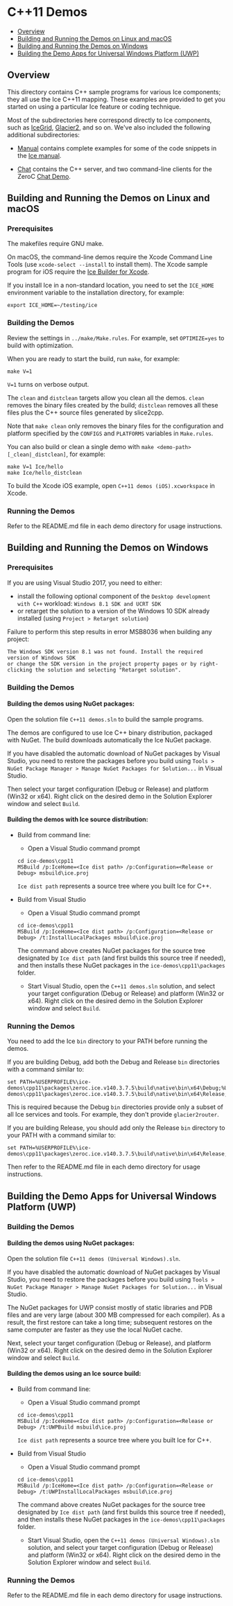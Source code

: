 # C++11 Demos

- [Overview](#overview)
- [Building and Running the Demos on Linux and macOS](#building-and-running-the-demos-on-linux-and-macos)
- [Building and Running the Demos on Windows](#building-and-running-the-demos-on-windows)
- [Building the Demo Apps for Universal Windows Platform (UWP)](#building-the-demo-apps-for-universal-windows-platform-uwp)

## Overview

This directory contains C++ sample programs for various Ice components; they all
use the Ice C++11 mapping. These examples are provided to get you started on
using a particular Ice feature or coding technique.

Most of the subdirectories here correspond directly to Ice components, such as
[IceGrid](./IceGrid), [Glacier2](./Glacier2), and so on. We've also included the
following additional subdirectories:

- [Manual](./Manual) contains complete examples for some of the code snippets
in the [Ice manual][1].

- [Chat](./Chat) contains the C++ server, and two command-line clients
for the ZeroC [Chat Demo][2].

## Building and Running the Demos on Linux and macOS

### Prerequisites

The makefiles require GNU make.

On macOS, the command-line demos require the Xcode Command Line Tools (use
`xcode-select --install` to install them). The Xcode sample program for iOS
require the [Ice Builder for Xcode][3].

If you install Ice in a non-standard location, you need to set the `ICE_HOME`
environment variable to the installation directory, for example:
```
export ICE_HOME=~/testing/ice
```

### Building the Demos

Review the settings in `../make/Make.rules`. For example, set `OPTIMIZE=yes`
to build with optimization.

When you are ready to start the build, run `make`, for example:
```
make V=1
```

`V=1` turns on verbose output.

The `clean` and `distclean` targets allow you clean all the demos. `clean`
removes the binary files created by the build; `distclean` removes all these
files plus the C++ source files generated by slice2cpp.

Note that `make clean` only removes the binary files for the configuration and
platform specified by the `CONFIGS` and `PLATFORMS` variables in `Make.rules`.

You can also build or clean a single demo with `make <demo-path>[_clean|_distclean]`,
for example:
```
make V=1 Ice/hello
make Ice/hello_distclean
```

To build the Xcode iOS example, open `C++11 demos (iOS).xcworkspace` in Xcode.

### Running the Demos

Refer to the README.md file in each demo directory for usage instructions.

## Building and Running the Demos on Windows

### Prerequisites

If you are using Visual Studio 2017, you need to either:
 - install the following optional component of the `Desktop development with C++` workload:
   `Windows 8.1 SDK and UCRT SDK`
 - or retarget the solution to a version of the Windows 10 SDK already installed
   (using `Project > Retarget solution`)

Failure to perform this step results in error MSB8036 when building any project:
```
The Windows SDK version 8.1 was not found. Install the required version of Windows SDK
or change the SDK version in the project property pages or by right-clicking the solution and selecting "Retarget solution".
```

### Building the Demos

#### Building the demos using NuGet packages:

Open the solution file `C++11 demos.sln` to build the sample programs.

The demos are configured to use Ice C++ binary distribution, packaged with
NuGet. The build downloads automatically the Ice NuGet package.

If you have disabled the automatic download of NuGet packages by Visual Studio,
you need to restore the packages before you build using `Tools > NuGet Package
Manager > Manage NuGet Packages for Solution...` in Visual Studio.

Then select your target configuration (Debug or Release) and platform (Win32
or x64). Right click on the desired demo in the Solution Explorer window and
select `Build`.

#### Building the demos with Ice source distribution:

- Build from command line:
  * Open a Visual Studio command prompt
  ```
  cd ice-demos\cpp11
  MSBuild /p:IceHome=<Ice dist path> /p:Configuration=<Release or Debug> msbuild\ice.proj
  ```
  `Ice dist path` represents a source tree where you built Ice for C++.

- Build from Visual Studio
  * Open a Visual Studio command prompt
  ```
  cd ice-demos\cpp11
  MSBuild /p:IceHome=<Ice dist path> /p:Configuration=<Release or Debug> /t:InstallLocalPackages msbuild\ice.proj
  ```
  The command above creates NuGet packages for the source tree designated by
  `Ice dist path` (and first builds this source tree if needed), and then installs these
  NuGet packages in the `ice-demos\cpp11\packages` folder.

  * Start Visual Studio, open the `C++11 demos.sln` solution, and select your target
    configuration (Debug or Release) and platform (Win32 or x64). Right click on the
    desired demo in the Solution Explorer window and select `Build`.

### Running the Demos

You need to add the Ice `bin` directory to your PATH before running the demos.

If you are building Debug, add both the Debug and Release `bin` directories with a
command similar to:
```
set PATH=%USERPROFILE%\ice-demos\cpp11\packages\zeroc.ice.v140.3.7.5\build\native\bin\x64\Debug;%USERPROFILE%\ice-demos\cpp11\packages\zeroc.ice.v140.3.7.5\build\native\bin\x64\Release;%PATH%
```

This is required because the Debug `bin` directories provide only a subset of all
Ice services and tools. For example, they don't provide `glacier2router`.

If you are building Release, you should add only the Release `bin` directory to
your PATH with a command similar to:
```
set PATH=%USERPROFILE%\ice-demos\cpp11\packages\zeroc.ice.v140.3.7.5\build\native\bin\x64\Release;%PATH%
```

Then refer to the README.md file in each demo directory for usage instructions.

## Building the Demo Apps for Universal Windows Platform (UWP)

### Building the Demos

#### Building the demos using NuGet packages:

Open the solution file `C++11 demos (Universal Windows).sln`.

If you have disabled the automatic download of NuGet packages by Visual Studio,
you need to restore the packages before you build using `Tools > NuGet Package
Manager > Manage NuGet Packages for Solution...` in Visual Studio.

The NuGet packages for UWP consist mostly of static libraries and PDB files
and are very large (about 300 MB compressed for each compiler). As a result, the
first restore can take a long time; subsequent restores on the same computer are
faster as they use the local NuGet cache.

Next, select your target configuration (Debug or Release), and platform (Win32 or x64).
Right click on the desired demo in the Solution Explorer window and select `Build`.

#### Building the demos using an Ice source build:

- Build from command line:
  * Open a Visual Studio command prompt
  ```
  cd ice-demos\cpp11
  MSBuild /p:IceHome=<Ice dist path> /p:Configuration=<Release or Debug> /t:UWPBuild msbuild\ice.proj
  ```
  `Ice dist path` represents a source tree where you built Ice for C++.

- Build from Visual Studio
  * Open a Visual Studio command prompt
  ```
  cd ice-demos\cpp11
  MSBuild /p:IceHome=<Ice dist path> /p:Configuration=<Release or Debug> /t:UWPInstallLocalPackages msbuild\ice.proj
  ```
  The command above creates NuGet packages for the source tree designated by
  `Ice dist path` (and first builds this source tree if needed), and then installs these
  NuGet packages in the `ice-demos\cpp11\packages` folder.

  * Start Visual Studio, open the `C++11 demos (Universal Windows).sln` solution, and
    select your target configuration (Debug or Release) and platform (Win32 or x64).
    Right click on the desired demo in the Solution Explorer window and select `Build`.

### Running the Demos

Refer to the README.md file in each demo directory for usage instructions.

[1]: https://doc.zeroc.com/ice/3.7/introduction
[2]: https://doc.zeroc.com/technical-articles/general-topics/chat-demo
[3]: https://github.com/zeroc-ice/ice-builder-xcode
